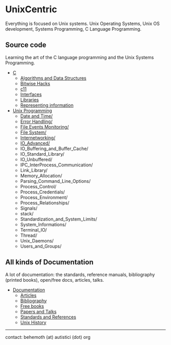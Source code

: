 # UnixCentric

Everything is focused on Unix systems. Unix Operating Systems,
Unix OS development, Systems Programming, C Language Programming.

## Source code

Learning the art of the C language programming and the Unix Systems Programming.

* [C](src/C/)
  - [Algorithms and Data Structures](src/C/Algorithms_and_Data_Structures/)
  - [Bitwise Hacks](src/C/bitwise_hacks/)
  - [c11](src/C/c11_language/)
  - [Interfaces](src/C/interfaces/)
  - [Libraries](src/C/libraries/)
  - [Representing information](src/C/representing_information/)
* [Unix Programming](src/Unix_Programming)
  - [Date and Time/](src/Unix_Programming/Date_and_Time)
  - [Error Handling/](src/Unix_Programming/Error_Handling)
  - [File Events Monitoring/](src/Unix_Programming/File_Events_Monitoring)
  - [File System/](src/Unix_Programming/File_System)
  - [Internetworking/](src/Unix_Programming/Internetworking)
  - [IO_Advanced/](src/Unix_Programming/IO_Advanced)
  - IO_Buffering_and_Buffer_Cache/
  - IO_Standard_Library/
  - IO_Unbuffered/
  - IPC_InterProcess_Communication/
  - Link_Library/
  - Memory_Allocation/
  - Parsing_Command_Line_Options/
  - Process_Control/
  - Process_Credentials/
  - Process_Environment/
  - Process_Relationships/
  - Signals/
  - stack/
  - Standardization_and_System_Limits/
  - System_Informations/
  - Terminal_IO/
  - Thread/
  - Unix_Daemons/
  - Users_and_Groups/


## All kinds of Documentation

A lot of documentation: the standards, reference manuals, bibliography 
(printed books), open/free docs, articles, talks.

* [Documentation](doc/)
  - [Articles](doc/articles.md)
  - [Bibliography](doc/biblio.md)
  - [Free books](doc/free_books.md)
  - [Papers and Talks](doc/papers_talks.md)
  - [Standards and References](doc/stds_and_refs.md)
  - [Unix History](doc/unix_history.md)

---
contact: behemoth (at) autistici (dot) org
